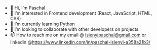 - 👋 Hi, I’m Paschal
- 👀 I’m interested in Frontend development (React, JavaScript, HTML, CSS)
- 🌱 I’m currently learning Python
- 💞️ I’m looking to collaborate with other developers on projects.
- 📫 How to reach me on my email @ isienyipaschal@gmail.com or linkedin @https://www.linkedin.com/in/paschal-isienyi-a358a21b3/

<!---
candlepeter/candlepeter is a ✨ special ✨ repository because its `README.md` (this file) appears on your GitHub profile.
You can click the Preview link to take a look at your changes.
--->
